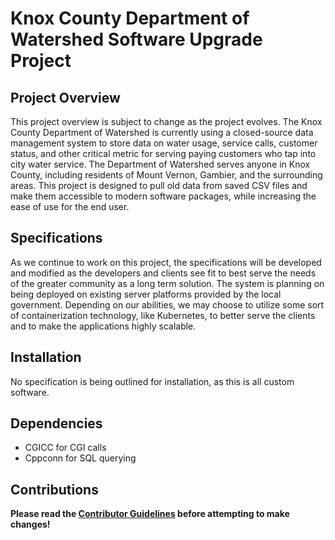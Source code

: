 # Knox County Department of Watershed Software Upgrade Project

## Project Overview

This project overview is subject to change as the project evolves.
The Knox County Department of Watershed is currently using a closed-source data management system to store data on water usage, service calls, customer status, and other critical metric for serving paying customers who tap into city water service. The Department of Watershed serves anyone in Knox County, including residents of Mount Vernon, Gambier, and the surrounding areas. This project is designed to pull old data from saved CSV files and make them accessible to modern software packages, while increasing the ease of use for the end user.

## Specifications

As we continue to work on this project, the specifications will be developed and modified as the developers and clients see fit to best serve the needs of the greater community as a long term solution. The system is planning on being deployed on existing server platforms provided by the local government. Depending on our abilities, we may choose to utilize some sort of containerization technology, like Kubernetes, to better serve the clients and to make the applications highly scalable.

## Installation

No specification is being outlined for installation, as this is all custom software.

## Dependencies

- CGICC for CGI calls
- Cppconn for SQL querying

## Contributions

**Please read the [Contributor Guidelines](https://github.com/mvwater/MountVernonWater/blob/master/CONTRIBUTING.md) before attempting to make changes!**
